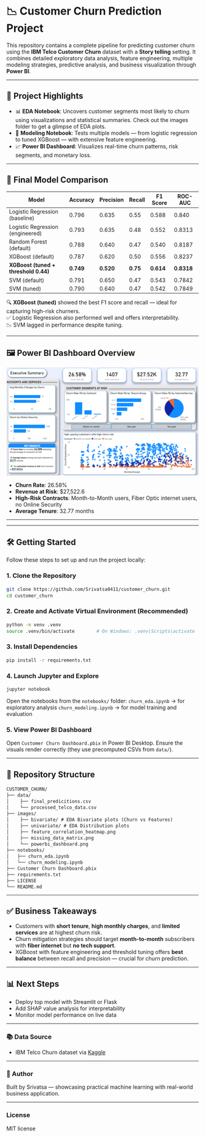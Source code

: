 
# 📉 Customer Churn Prediction Project

This repository contains a complete pipeline for predicting customer churn using the **IBM Telco Customer Churn** dataset with a **Story telling** setting. It combines detailed exploratory data analysis, feature engineering, multiple modeling strategies, predictive analysis, and business visualization through **Power BI**.

---

## 🚀 Project Highlights

- 📊 **EDA Notebook**: Uncovers customer segments most likely to churn using visualizations and statistical summaries. Check out the images folder to get a glimpse of EDA plots.
- 🧠 **Modeling Notebook**: Tests multiple models — from logistic regression to tuned XGBoost — with extensive feature engineering.
- 📈 **Power BI Dashboard**: Visualizes real-time churn patterns, risk segments, and monetary loss.

---

## 🧪 Final Model Comparison


| Model                          | Accuracy | Precision | Recall | F1 Score | ROC-AUC |
|-------------------------------|----------|-----------|--------|----------|---------|
| Logistic Regression (baseline)         | 0.796    | 0.635     | 0.55   | 0.588    | 0.840   |
| Logistic Regression (engineered)       | 0.793    | 0.635     | 0.48   | 0.552    | 0.8313  |
| Random Forest (default)               | 0.788    | 0.640     | 0.47   | 0.540    | 0.8187  |
| XGBoost (default)                     | 0.787    | 0.620     | 0.50   | 0.556    | 0.8237  |
| **XGBoost (tuned + threshold 0.44)**  | **0.749** | **0.520** | **0.75** | **0.614** | **0.8318** |
| SVM (default)                         | 0.791    | 0.650     | 0.47   | 0.543    | 0.7842  |
| SVM (tuned)                           | 0.790    | 0.640     | 0.47   | 0.542    | 0.7849  |


🔍 **XGBoost (tuned)** showed the best F1 score and recall — ideal for capturing high-risk churners.  
✅ Logistic Regression also performed well and offers interpretability.  
📉 SVM lagged in performance despite tuning.

---

## 🖼️ Power BI Dashboard Overview

![Power BI Summary](./images/powerbi_dashboard.png)

- **Churn Rate**: 26.58%
- **Revenue at Risk**: \$27,522.6
- **High-Risk Contracts**: Month-to-Month users, Fiber Optic internet users, no Online Security
- **Average Tenure**: 32.77 months

---

---

## 🛠️ Getting Started

Follow these steps to set up and run the project locally:

### 1. Clone the Repository

```bash
git clone https://github.com/Srivatsa0411/customer_churn.git
cd customer_churn
```
### 2. Create and Activate Virtual Environment (Recommended)
```bash
python -m venv .venv
source .venv/bin/activate        # On Windows: .venv\Scripts\activate
```

### 3. Install Dependencies
```bash
pip install -r requirements.txt
```
### 4. Launch Jupyter and Explore
```bash
jupyter notebook
```
Open the notebooks from the `notebooks/` folder:
`churn_eda.ipynb` → for exploratory analysis
`churn_modeling.ipynb` → for model training and evaluation

### 5. View Power BI Dashboard
Open `Customer Churn Dashboard.pbix` in Power BI Desktop.
Ensure the visuals render correctly (they use precomputed CSVs from `data/`).

---

## 📁 Repository Structure

```
CUSTOMER_CHURN/
├── data/
│    ├── final_predicitions.csv
│    └── processed_telco_data.csv
├── images/
│    ├── bivariate/ # EDA Bivariate plots (Churn vs Features)  
│    ├── univariate/ # EDA Distribution plots
│    ├── feature_correlation_heatmap.png
│    ├── missing_data_matrix.png
│    └── powerbi_dashboard.png
├── notebooks/
│   ├── churn_eda.ipynb
│   └── churn_modeling.ipynb
├── Customer Churn Dashboard.pbix
├── requirements.txt
├── LICENSE
└── README.md
```

---

## ✅ Business Takeaways

- Customers with **short tenure**, **high monthly charges**, and **limited services** are at highest churn risk.
- Churn mitigation strategies should target **month-to-month** subscribers with **fiber internet** but **no tech support**.
- XGBoost with feature engineering and threshold tuning offers **best balance** between recall and precision — crucial for churn prediction.

---

## 📊 Next Steps

- Deploy top model with Streamlit or Flask
- Add SHAP value analysis for interpretability
- Monitor model performance on live data

---

### 📚 Data Source

- IBM Telco Churn dataset via [Kaggle](https://www.kaggle.com/blastchar/telco-customer-churn)

---

### 📌 Author

Built by Srivatsa — showcasing practical machine learning with real-world business application.

---

### License

MIT license